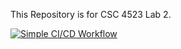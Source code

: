 This Repository is for CSC 4523 Lab 2.

[![Simple CI/CD Workflow](https://github.com/ChaseStephens3/Lab-2/actions/workflows/ci-cd.yml/badge.svg)](https://github.com/ChaseStephens3/Lab-2/actions/workflows/ci-cd.yml)

